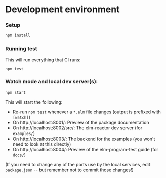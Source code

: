 
# Development environment

### Setup

```sh
npm install
```

### Running test

This will run everything that CI runs:

```sh
npm test
```

### Watch mode and local dev server(s):

```sh
npm start
```

This will start the following:

- Re-run `npm test` whenever a `*.elm` file changes (output is prefixed with `[watch]`)
- On http://localhost:8001/: Preview of the package documentation
- On http://localhost:8002/src/: The elm-reactor dev server (for `examples/`)
- On http://localhost:8003/: The backend for the examples (you won't need to look at this directly)
- On http://localhost:8004/: Preview of the elm-program-test guide (for `docs/`)

(If you need to change any of the ports use by the local services, edit `package.json`
-- but remember not to commit those changes!)

